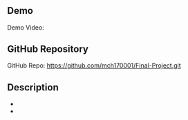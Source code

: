 # 

## Demo
Demo Video: <URL>

## GitHub Repository
GitHub Repo: <https://github.com/mch170001/Final-Project.git>

## Description
-  
- 